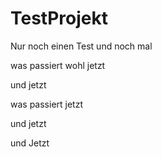 # TestProjekt

Nur noch einen Test
und noch mal


was passiert wohl jetzt

und jetzt


was passiert jetzt

und jetzt

und Jetzt